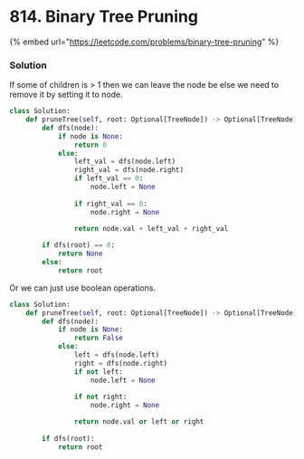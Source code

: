 # 814. Binary Tree Pruning

{% embed url="https://leetcode.com/problems/binary-tree-pruning" %}

### Solution

If some of children is > 1 then we can leave the node be else we need to remove it by setting it to node.

```python
class Solution:
    def pruneTree(self, root: Optional[TreeNode]) -> Optional[TreeNode]:
        def dfs(node):
            if node is None:
                return 0
            else:
                left_val = dfs(node.left)
                right_val = dfs(node.right)
                if left_val == 0:
                    node.left = None
                
                if right_val == 0:
                    node.right = None

                return node.val + left_val + right_val
        
        if dfs(root) == 0:
            return None
        else:
            return root
```

Or we can just use boolean operations.

```python
class Solution:
    def pruneTree(self, root: Optional[TreeNode]) -> Optional[TreeNode]:
        def dfs(node):
            if node is None:
                return False
            else:
                left = dfs(node.left)
                right = dfs(node.right)
                if not left:
                    node.left = None
                
                if not right:
                    node.right = None

                return node.val or left or right
        
        if dfs(root):
            return root
```
